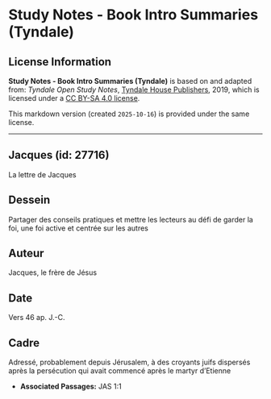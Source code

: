 # Study Notes - Book Intro Summaries (Tyndale)

## License Information

**Study Notes - Book Intro Summaries (Tyndale)** is based on and adapted from: _Tyndale Open Study Notes_, [Tyndale House Publishers](https://tyndaleopenresources.com/), 2019, which is licensed under a [CC BY-SA 4.0 license](https://creativecommons.org/licenses/by-sa/4.0/legalcode.en).

This markdown version (created `2025-10-16`) is provided under the same license.



--------------------------------

## Jacques (id: 27716)

La lettre de Jacques

Dessein
-------

Partager des conseils pratiques et mettre les lecteurs au défi de garder la foi, une foi active et centrée sur les autres

Auteur
------

Jacques, le frère de Jésus

Date
----

Vers 46 ap. J.\-C.

Cadre
-----

Adressé, probablement depuis Jérusalem, à des croyants juifs dispersés après la persécution qui avait commencé après le martyr d’Etienne

* **Associated Passages:** JAS 1:1

